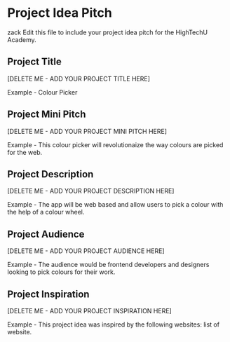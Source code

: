 # Project Idea Pitch
 zack
Edit this file to include your project idea pitch for the HighTechU Academy.

## Project Title

[DELETE ME - ADD YOUR PROJECT TITLE HERE]

Example - Colour Picker

## Project Mini Pitch

[DELETE ME - ADD YOUR PROJECT MINI PITCH HERE]

Example - This colour picker will revolutionaize the way colours are picked for the web.

## Project Description

[DELETE ME - ADD YOUR PROJECT DESCRIPTION HERE]

Example - The app will be web based and allow users to pick a colour with the help of a colour wheel.

## Project Audience

[DELETE ME - ADD YOUR PROJECT AUDIENCE HERE]

Example - The audience would be frontend developers and designers looking to pick colours for their work.

## Project Inspiration

[DELETE ME - ADD YOUR PROJECT INSPIRATION HERE]

Example - This project idea was inspired by the following websites: list of website.
